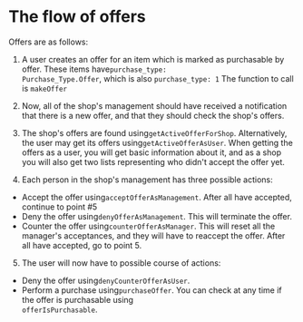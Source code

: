 The flow of offers
=============
Offers are as follows:

1. A user creates an offer for an item which is marked as purchasable by offer. These items have<code>purchase_type:
   Purchase_Type.Offer</code>, which is also <code>purchase_type: 1</code>
   The function to call is <code>makeOffer</code>


2. Now, all of the shop's management should have received a notification that there is a new offer, and that they should
   check the shop's offers.


3. The shop's offers are found using<code>getActiveOfferForShop</code>. Alternatively, the user may get its offers
   using<code>getActiveOfferAsUser</code>. When getting the offers as a user, you will get basic information about it,
   and as a shop you will also get two lists representing who didn't accept the offer yet.


4. Each person in the shop's management has three possible actions:

- Accept the offer using<code>acceptOfferAsManagement</code>. After all have accepted, continue to point #5
- Deny the offer using<code>denyOfferAsManagement</code>. This will terminate the offer.
- Counter the offer using<code>counterOfferAsManager</code>. This will reset all the manager's acceptances, and they
  will have to reaccept the offer. After all have accepted, go to point 5.


5. The user will now have to possible course of actions:

- Deny the offer using<code>denyCounterOfferAsUser</code>.
- Perform a purchase using<code>purchaseOffer</code>. You can check at any time if the offer is purchasable using<code>
  offerIsPurchasable</code>.
